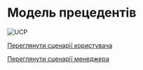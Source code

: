 # Модель прецедентів

![UCP](http://www.plantuml.com/plantuml/png/dPNDQjj04CVlUOh1kTQAAYVG1aU4zbp89RTUzB5AGcmB91bAwS6nwSUXK0X1XT1Isho0AfgYsexx2hElq2Vfx5fUIyqw3bM8pCx7xpyxkzhTZnCdIlhTpiO6q1ET71qdSCmSdqN289zs4FOIY4zUiZtB12_iXD6Ust6yK_k0NiuHsuMsQny-FMXlkNPxIqJRCfdr_0LBZXql2IDeu2NE-00BViQ7V8GvPlnj0vmO3cCMmMOG18zSlvRm2Q_nXlv_u4-yvWCP_CpfaJJ5kwxl1C5SeHSc33eiI20CbX61AVxKVF0S9wHvHiW2nq0_6NuN9V4KSo2HJ7ZuwmSgWt_0CKz158pvl7ZC3Q2wPg8YmB4egvpB48kbr8H0xqH4Nj6SOb5HnKmO3DKnCGSvaAz-p3mdPj2GBJRwnaFHvUSz_2W9l_Ym3Yig4vWtLIR1fcyovffwfgMO6UOYcwWPpQoeq7dA1rgsTJUxLRA_gjwLr8owbl6H40ESrbSOioM_fRQ4Jg2h6dA5EKyN3Sbh_18cWjL-qRAw9UkokfwQrT8qWfBlPfEujXLh6joTL_tOzCoLvCe2Jga7D_VbMckuQl7EiP24oNt9hNNaxP9yWJD1a5H-XhzvAdTWJWRPxUhdELeXjhrER4S_ZVyMt2a5TQUEQksjOqUU5dp4X_mzy5GZVkiKaAFo8pCCU_4jxm9xaL1GBFrgZpJzvYkx75OzrafF2veTlMSRcdszPwVkaIvvS1DgKM75s5yOBPsn9VFLIKqEXT3RhRhTdzkx_yP7pLhfbRij2CEaUhUvzfFen3kDnGvHLloCt_0Ah-HTzGNVD9I7neMy9luCBi0oBLCjM0dUsAS1tQT_0G00)

[Переглянути сценарії користувача](https://github.com/mixolydian-b6/Bricks/blob/master/docs/use%20cases/User%20use%20cases.md)

[Переглянути сценарії менеджера](https://github.com/mixolydian-b6/Bricks/blob/master/docs/use%20cases/Manager%20use%20cases.md)
